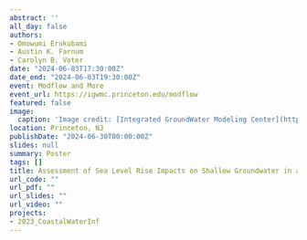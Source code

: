 ```yaml
---
abstract: '' 
all_day: false
authors:
- Omowumi Erukubami
- Austin K. Farnum
- Carolyn B. Voter
date: "2024-06-03T17:30:00Z"
date_end: "2024-06-03T19:30:00Z"
event: Modflow and More
event_url: https://igwmc.princeton.edu/modflow
featured: false
image:
  caption: 'Image credit: [Integrated GroundWater Modeling Center](https://igwmc.princeton.edu/modflow/)'
location: Princeton, NJ
publishDate: "2024-06-30T00:00:00Z"
slides: null
summary: Poster
tags: []
title: Assessment of Sea Level Rise Impacts on Shallow Groundwater in an Urban Coastal Environment
url_code: ""
url_pdf: ""
url_slides: ""
url_video: ""
projects:
- 2023_CoastalWaterInf
---
```

